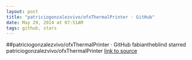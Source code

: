 ```yaml
---
layout: post
title: "patriciogonzalezvivo/ofxThermalPrinter · GitHub"
date: May 29, 2014 at 07:51AM
tags: github, stars
---
```

##patriciogonzalezvivo/ofxThermalPrinter · GitHub
fabiantheblind starred patriciogonzalezvivo/ofxThermalPrinter
[link to source](http://ift.tt/1vYCNhH) 
